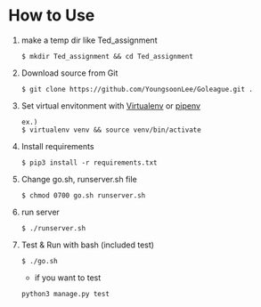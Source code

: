 # How to Use
1. make a temp dir like Ted_assignment  
    ```
    $ mkdir Ted_assignment && cd Ted_assignment  
    ```

2. Download source from Git  
    ```
    $ git clone https://github.com/YoungsoonLee/Goleague.git .  
     ```

3. Set virtual envitonment with [Virtualenv](https://virtualenv.pypa.io/en/stable/) or [pipenv](https://github.com/pypa/pipenv)  
    ```
    ex.)  
    $ virtualenv venv && source venv/bin/activate  
    ```

4. Install requirements
    ```
    $ pip3 install -r requirements.txt
    ```

6. Change go.sh, runserver.sh file
    ```
    $ chmod 0700 go.sh runserver.sh 
    ```

7. run server  
    ```
    $ ./runserver.sh
    ```

8. Test & Run with bash  (included test)  
    ```
    $ ./go.sh
    ```

    * if you want to test  
    ```
    python3 manage.py test
    ```

